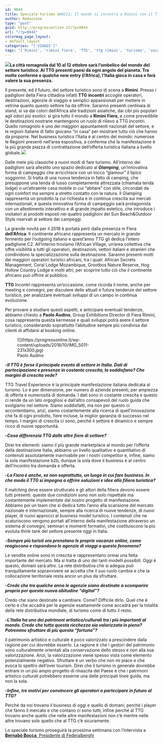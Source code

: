 ```yaml
---
id: 9844
title: Speciale turismo &#8211; Il mondo si incontra a Rimini con il TTG
author: Redazione
type: "post"
guid: http://progressonline.it/?p=9844
url: "/?p=9844"
colormag_page_layout:
- default_layout
categories: "['VIAGGI']"
tags: "['Rimini', 'rimini fiera', 'TTG', 'ttg rimini', 'turismo', 'vacanze']"
---
```


**![](https://progressonline.it/wp-content/uploads/2018/10/1535527349ba576f1cebf19e13225cdd498927d7a4-300x225.png)La città romagnola dal 10 al 12 ottobre sarà l’ombelico del mondo del settore turistico. Al TTG presenti paesi da ogni angolo del pianeta. Tra molte conferme e qualche new entry (l’Africa), l’Italia gioca in casa e farà valere la sua presenza.**

Il presente, ed il futuro, del settore turistico sono di scena a **Rimini**. Presso i padiglioni della Fiera cittadina infatti **TTG incontri** accoglie operatori, destinazioni, agenzie di viaggio e semplici appassionati per mettere in vetrina quanto questo settore ha da offrire. Saranno presenti centinaia di stand, si va dai colori dell’Africa alle tradizioni asiatiche, dai cibi più popolari agli odori più esotici: si gira tutto il mondo a **Rimini Fiera**, e come prevedibile le destinazioni nostrane mantengono un ruolo di rilievo a TTG Incontri. Quello romagnolo è uno dei maggiori appuntamenti nazionali del settore, e le regioni italiane di fatto giocano “in casa” per mostrare tutto ciò che hanno da proporre. Nel business turistico l’Italia è al centro del mondo: numerose le Regioni presenti nell’area espositiva, a conferma che la manifestazione è la più grande piazza di contrattazione dell’offerta turistica italiana a livello globale.![](https://progressonline.it/wp-content/uploads/2018/10/foto-sfocata-300x169.jpeg)

Dalle mete più classiche a nuovi modi di fare turismo. All’interno dei padiglioni sarà allestito uno spazio dedicato al ***Glamping***, un’innovativa forma di campeggio che arricchisce con un tocco “glamour” il tipico soggiorno. Si tratta di una nuova tendenza in fatto di camping, che presuppone una tenda di lusso completamente attrezzata (chiamata tenda lodge) o un’attraente casa mobile in cui “abitare” con stile, circondati da ogni comfort ma sempre a stretto contatto con la natura. Il Glamping rappresenta un prodotto la cui richiesta è in continua crescita sui mercati internazionali, e questa innovativa forma di campeggio sarà protagonista con un allestimento interattivo e di grande impatto estetico, che introduce i visitatori ai prodotti esposti nei quattro padiglioni del Sun Beach&amp;Outdoor Style riservati al settore dei campeggi.

La grande novità per il 2018 è portata però dalla presenza in Fiera **dell’Africa**. Il continente africano rappresenta un mercato in grande fermento per l’outgoing italiano e quest’anno TTG gli dedica l’intero padiglione C2. All’interno troviamo l’African Village, un’area collettiva che offre visibilità a tutti gli operatori, destinazioni, vettori italiani e stranieri che condividono la specializzazione sulla destinazione. Saranno presenti molti dei maggiori operatori turistici africani, tra i quali: African Secrets Management, Coral Lodge Mozambique, Grootbos Nature Reserve, Hog Hollow Country Lodge e molti altri, per scoprire tutto ciò che il continente africano può offrire al pubblico.

**TTG** Incontri rappresenta un’occasione, come ricorda il nome, anche per meeting e convegni, per discutere delle attuali e future tendenze del settore turistico, per analizzare eventuali sviluppi di un campo in continua evoluzione.

Per provare a studiare questi aspetti, e anticipare eventuali tendenze, abbiamo chiesto a **Paolo Audino**, Group Exhibitions Director di Fiera Rimini, cosa rappresenta questa kermesse e quali sviluppi potrà avere il settore turistico, considerando soprattutto l’abitudine sempre più condivisa dai clienti di affidarsi al booking online.

<figure aria-describedby="caption-attachment-9792" class="wp-caption alignleft" id="attachment_9792" style="width: 320px">![](https://progressonline.it/wp-content/uploads/2018/10/IMG_5011-231x300.jpg)<figcaption class="wp-caption-text" id="caption-attachment-9792">Paolo Audino</figcaption></figure>

–***Il TTG è forse il principale evento di settore in Italia. Dati di partecipazione e presenze in costante crescita, la soddisfano? Che margini di crescita vede?***

TTG Travel Experience è la principale manifestazione italiana dedicata al turismo. Lo è per dimensione, per numero di aziende presenti, per ampiezza di offerta e numerosità di domanda. I dati sono in costante crescita e questo ci rende da un lato orgogliosi e dall’altro consapevoli del ruolo guida che svolgiamo nel settore. Siamo soddisfatti, ma non per questo ci accontentiamo, anzi, siamo costantemente alla ricerca di quell’innovazione che fa di ogni prodotto, fiere incluse, la miglior garanzia di successo nel tempo. I margini di crescita ci sono, perché il settore è dinamico e sempre ricco di nuove opportunità.

–***Cosa differenzia TTG dalle altre fiere di settore?***

Direi tre elementi: siamo il più grande marketplace al mondo per l’offerta della destinazione Italia, abbiamo un livello qualitativo e quantitativo di contenuti assolutamente inarrivabile per i nostri competitor e, infine, siamo la sola manifestazione b2b, dunque la sola dove il business è al centro dell’incontro tra domanda e offerta.

–***La Fiera è anche, se non soprattutto, un luogo in cui fare business. In che modo il TTG si impegna a offrire soluzioni e idee alla filiera turistica?***

Il matching deve essere strutturato e gli attori della filiera devono essere tutti presenti: queste due condizioni sono non solo rispettate ma costantemente implementate dal nostro progetto di manifestazione. Abbiamo poi un team che si dedica tutto l’anno alla scansione del mercato nazionale e internazionale, sempre alla ricerca di nuove tendenze, di nuovi player, di nuovi approcci al business model turistico. I contenuti che ne scaturiscono vengono portati all’interno della manifestazione attraverso un sistema di convegni, seminari e momenti formativi, che costituiscono la più evoluta think tank del settore presente oggi in Italia.

–***Sempre più turisti ora prenotano le proprie vacanze online, come reagiscono e rispondono le agenzie di viaggi a questo fenomeno?***

Le vendite online sono in crescita e rappresentano ormai una fetta importante del mercato. Ma si tratta di uno dei tanti modelli possibili. Oggi è questo, domani sarà altro. La rete distributiva che si adegua può tranquillamente sopravvivere se accetta che il suo ruolo cambia e che la collocazione territoriale resta ancor un plus da sfruttare.

–***Crede che tra qualche anno le agenzie siano destinate a scomparire proprio per questa nuova abitudine “digital”?***

Credo che siano destinate a cambiare. Come? Difficile dirlo. Quel che è certo è che accadrà per le agenzie esattamente come accadrà per la totalità della rete distributiva mondiale, di turismo come di tutto il resto.

–***L’Italia ha uno dei patrimoni artistico/culturali tra i più importanti al mondo. Crede che tutta questa ricchezza sia valorizzata in pieno? Potremmo sfruttare di più questa “fortuna”?***

Il patrimonio artistico e culturale è poco valorizzato a prescindere dalla ragione per cui dovrebbe esserlo. La ragione è che i gestori del patrimonio sono culturalmente orientati alla conservazione dello stesso e non alla sua valorizzazione. Anzi, la valorizzazione viene spesso vista come elemento potenzialmente negativo. Sfruttare è un verbo che non mi piace e che evoca lo spettro dell’over tourism. Direi che il turismo in generale dovrebbe entrare in un più ampio progetto di rinascita del Paese e che i patrimoni artistico culturali potrebbero esserne una delle principali linee guida, ma non la sola.

–***Infine, tre motivi per convincere gli operatori a partecipare in futuro al TTG?***

Perché da noi trovano il business di oggi e quello di domani; perché i player che fanno il mercato e che contano ci sono tutti; infine perché al TTG trovano anche quello che nelle altre manifestazioni non c’è mentre nelle altre trovano solo quello che al TTG c’è sicuramente.

Lo speciale turismo proseguirà la prossima settimana con l’intervista a [**Bernabò Bocca**, Presidente di Federalberghi](https://progressonline.it/speciale-turismo-mondo-si-incontra-rimini-ttg-pt-2/)